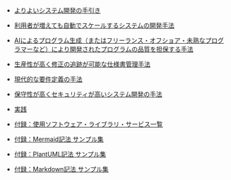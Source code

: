 * [よりよいシステム開発の手引き](README.md)

* [利用者が増えても自動でスケールするシステムの開発手法](markdown/how_to_management_aws_services.md)

* [AIによるプログラム生成（またはフリーランス・オフショア・未熟なプログラマーなど）により開発されたプログラムの品質を担保する手法](markdown/how_to_develop.md)

* [生産性が高く修正の追跡が可能な仕様書管理手法](markdown/how_to_management_documents.md)

* [現代的な要件定義の手法](markdown/how_to_define_requirements.md)

* [保守性が高くセキュリティが高いシステム開発の手法]()

* [実践](markdown/practice.md)

* [付録：使用ソフトウェア・ライブラリ・サービス一覧]()

* [付録：Mermaid記法 サンプル集](markdown/appendix/mermaid_samples.md)

* [付録：PlantUML記法 サンプル集](markdown/appendix/plantuml_samples.md)

* [付録：Markdown記法 サンプル集](markdown/appendix/markdown_samples.md)
